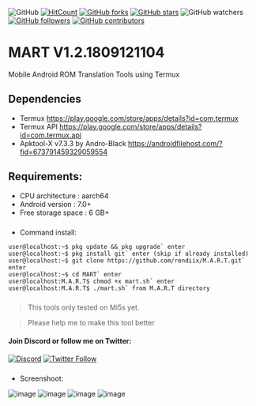 ![GitHub](https://img.shields.io/github/license/rendiix/M.A.R.T.svg)
[![HitCount](http://hits.dwyl.io/rendiix/M.A.R.T.svg)](http://github.com/rendiix/M.A.R.T)
[![GitHub forks](https://img.shields.io/github/forks/rendiix/M.A.R.T.svg?style=social&label=Fork&maxAge=2592000)](https://github.com/rendiix/M.A.R.T/network/)
[![GitHub stars](https://img.shields.io/github/stars/rendiix/M.A.R.T.svg?style=social&label=Star&maxAge=2592000)](https://github.com/rendiix/M.A.R.T/stargazers/)
![GitHub watchers](https://img.shields.io/github/watchers/rendiix/M.A.R.T.svg?style=social)
[![GitHub followers](https://img.shields.io/github/followers/rendiix.svg?style=social&label=Follow&maxAge=2592000)](https://github.com/rendiix?tab=followers)
[![GitHub contributors](https://img.shields.io/github/contributors/rendiix/M.A.R.T.svg)](https://github.com/rendiix/M.A.R.T/graphs/contributors/)

# MART V1.2.1809121104
Mobile Android ROM Translation Tools using Termux
## Dependencies
- Termux https://play.google.com/store/apps/details?id=com.termux
- Termux API https://play.google.com/store/apps/details?id=com.termux.api
- Apktool-X v7.3.3 by Andro-Black https://androidfilehost.com/?fid=673791459329059554
## Requirements:
- CPU architecture    : aarch64
- Android version     : 7.0+
- Free storage space  : 6 GB+
#####
- Command install:
```console
user@localhost:~$ pkg update && pkg upgrade` enter 
user@localhost:~$ pkg install git` enter (skip if already installed)
user@localhost:~$ git clone https://github.com/rendiix/M.A.R.T.git` enter
user@localhost:~$ cd MART` enter
user@localhost:M.A.R.T$ chmod +x mart.sh` enter
user@localhost:M.A.R.T$ ./mart.sh` from M.A.R.T directory
```
#####
> This tools only tested on Mi5s yet.

> Please help me to make this tool better

#### Join Discord or follow me on Twitter:

[![Discord](https://img.shields.io/discord/404576842419273729.svg?label=join%20discord&logo=discord)](https://discord.gg/5PmKhrc)
[![Twitter Follow](https://img.shields.io/twitter/follow/rendiix.svg?color=green&label=follow&logo=twitter&style=social)](https://twitter.com/rendiix)

#####
- Screenshoot:

![image](https://raw.githubusercontent.com/rendiix/rendiix.github.io/master/screensoot/mart1.png)
![image](https://raw.githubusercontent.com/rendiix/rendiix.github.io/master/screensoot/mart2.png)
![image](https://raw.githubusercontent.com/rendiix/rendiix.github.io/master/screensoot/mart3.png)
![image](https://raw.githubusercontent.com/rendiix/rendiix.github.io/master/screensoot/mart4.png)


